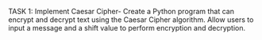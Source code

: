 TASK 1: Implement Caesar Cipher- Create a Python program that can encrypt and decrypt text using the Caesar Cipher algorithm. Allow users to input a message and a shift value to perform encryption and decryption.
